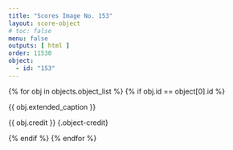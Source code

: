 ```yaml
---
title: "Scores Image No. 153"
layout: score-object
# toc: false
menu: false
outputs: [ html ]
order: 11530
object:
  - id: "153"
---
```


{% for obj in objects.object_list %}
{% if obj.id == object[0].id %}

{{ obj.extended_caption }}

{{ obj.credit }} {.object-credit}

{% endif %}
{% endfor %}
